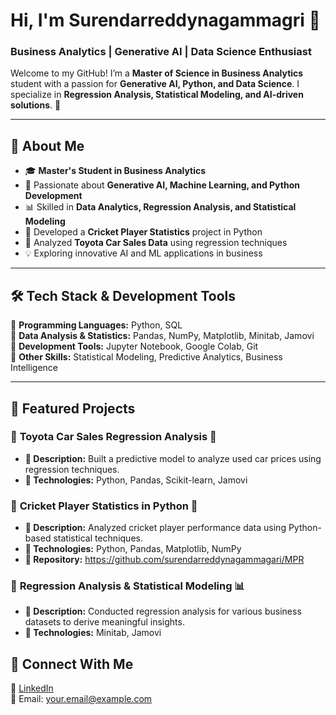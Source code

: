 # Hi, I'm Surendarreddynagammagri 👋  
### Business Analytics | Generative AI | Data Science Enthusiast  

Welcome to my GitHub! I’m a **Master of Science in Business Analytics** student with a passion for **Generative AI, Python, and Data Science**. I specialize in **Regression Analysis, Statistical Modeling, and AI-driven solutions**. 🚀  

---

## 📌 About Me  
- 🎓 **Master's Student in Business Analytics**  
- 🤖 Passionate about **Generative AI, Machine Learning, and Python Development**  
- 📊 Skilled in **Data Analytics, Regression Analysis, and Statistical Modeling**  
- 🏏 Developed a **Cricket Player Statistics** project in Python  
- 🚗 Analyzed **Toyota Car Sales Data** using regression techniques  
- 💡 Exploring innovative AI and ML applications in business  

---

## 🛠 Tech Stack & Development Tools  
🔹 **Programming Languages:** Python, SQL  
🔹 **Data Analysis & Statistics:** Pandas, NumPy, Matplotlib, Minitab, Jamovi  
🔹 **Development Tools:** Jupyter Notebook, Google Colab, Git  
🔹 **Other Skills:** Statistical Modeling, Predictive Analytics, Business Intelligence  

---

## 🚀 Featured Projects  

### 🔹 **Toyota Car Sales Regression Analysis** 🚗  
- **📌 Description:** Built a predictive model to analyze used car prices using regression techniques.  
- **🔧 Technologies:** Python, Pandas, Scikit-learn, Jamovi   

### 🔹 **Cricket Player Statistics in Python** 🏏  
- **📌 Description:** Analyzed cricket player performance data using Python-based statistical techniques.  
- **🔧 Technologies:** Python, Pandas, Matplotlib, NumPy  
- **📂 Repository:** https://github.com/surendarreddynagammagari/MPR

### 🔹 **Regression Analysis & Statistical Modeling** 📊  
- **📌 Description:** Conducted regression analysis for various business datasets to derive meaningful insights.  
- **🔧 Technologies:** Minitab, Jamovi  

## 🔗 Connect With Me  
💼 [LinkedIn](https://www.linkedin.com/in/your-profile)  
📧 Email: your.email@example.com  

